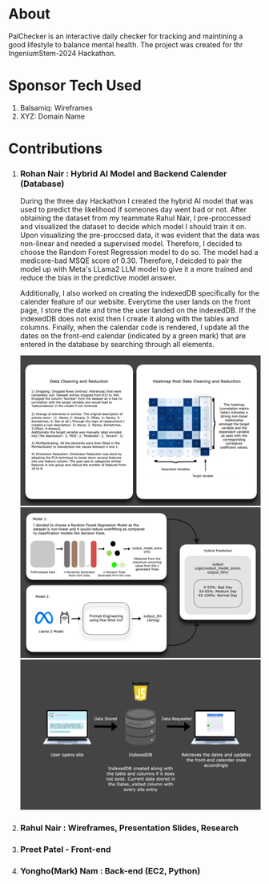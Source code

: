 # About 
PalChecker is an interactive daily checker for tracking and maintining a good lifestyle to balance mental health. The project was created for thr IngeniumStem-2024 Hackathon. 

# Sponsor Tech Used

  1) Balsamiq: Wireframes
  2) XYZ: Domain Name

# Contributions
  
  1) ### Rohan Nair  :  Hybrid AI Model and Backend Calender (Database)
     During the three day Hackathon I created the hybrid AI model that was used to predict the likelihood if someones day went bad or not. After obtaining the dataset from my teammate Rahul Nair, I pre-proccessed and visualized the dataset to decide        which model I should train it on. Upon visualizing the pre-proccsed data, it was evident that the data was non-linear and needed a supervised model. Therefore, I decided to choose the Random Forest Regression model to do so. The model had a            medicore-bad MSQE score of 0.30. Therefore, I deicded to pair the model up with Meta's LLama2 LLM model to give it a more trained and reduce the bias in the predictive model answer.
     
     Additionally, I also worked on creating the indexedDB specifically for the calender feature of our website. Everytime the user lands on the front page, I store the date and time the user landed on the indexedDB. If the indexedDB does not exist         then I create it along with the tables and columns. Finally, when the calendar code is rendered, I update all the dates on the front-end calendar (indicated by a green mark) that are entered in the database by searching through all elements.

     ![Part1: Steps taken to create Hybrid AI  Model](MLModel/Untitled.png?raw=true "Part1: Steps taken to create Hybrid AI  Model")
     ![Part2: Steps taken to create Hybrid AI  Model](MLModel/ReadMePt2.jpg?raw=true "Part2: Steps taken to create Hybrid AI  Model")
     ![Part2: Steps taken to create Hybrid AI  Model](MLModel/ReadmePt3.png?raw=true "Part2: Steps taken to create Hybrid AI  Model")
     
  3) ### Rahul Nair  :  Wireframes, Presentation Slides, Research
  4) ### Preet Patel - Front-end 
  5) ### Yongho(Mark) Nam : Back-end (EC2, Python)
